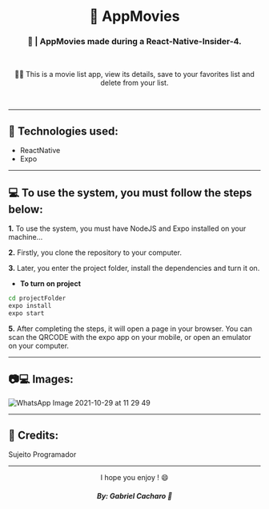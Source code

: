 <h1 align="center">🎥 AppMovies</h1>

<h3 align="center">📱 | AppMovies made during a React-Native-Insider-4.</h3>

&nbsp;

<p align="center">
👨‍💻 This is a movie list app, view its details, save to your favorites list and delete from your list.

</p>

&nbsp;

---

## 🔧 Technologies used:

- ReactNative
- Expo

---

## 💻 To use the system, you must follow the steps below:

**1.** To use the system, you must have NodeJS and <a src="https://expo.dev/" target="_blank">Expo</a> installed on your machine...

**2.** Firstly, you clone the repository to your computer.

**3.** Later, you enter the project folder, install the dependencies and turn it on.

- **To turn on project**

```sh
cd projectFolder
expo install
expo start
```

**5.** After completing the steps, it will open a page in your browser. You can scan the QRCODE with the expo app on your mobile, or open an emulator on your computer.

---

## 📷💻 Images:

![WhatsApp Image 2021-10-29 at 11 29 49](https://user-images.githubusercontent.com/57328274/139453557-e11aac7a-06fa-4345-bdd1-46bd7eda59b0.jpeg)

---

## 📗 Credits:

<a src="https://www.instagram.com/sujeitoprogramador/" target="_blank">Sujeito Programador</a>

---

<p align="center">I hope you enjoy ! 😄</p>

<h5 align="center">By: Gabriel Cacharo 🤍</h5>
